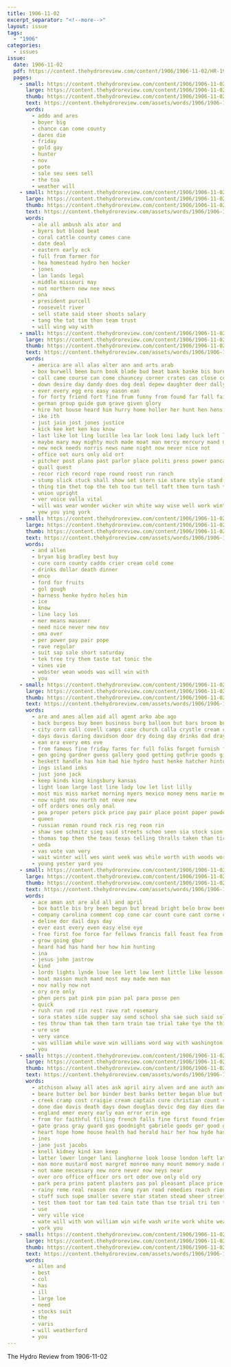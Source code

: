 ```yaml
---
title: 1906-11-02
excerpt_separator: "<!--more-->"
layout: issue
tags:
  - "1906"
categories:
  - issues
issue:
  date: 1906-11-02
  pdf: https://content.thehydroreview.com/content/1906/1906-11-02/HR-1906-11-02.pdf
  pages:
    - small: https://content.thehydroreview.com/content/1906/1906-11-02/small/HR-1906-11-02-01.jpg
      large: https://content.thehydroreview.com/content/1906/1906-11-02/large/HR-1906-11-02-01.jpg
      thumb: https://content.thehydroreview.com/content/1906/1906-11-02/thumbnails/HR-1906-11-02-01.jpg
      text: https://content.thehydroreview.com/assets/words/1906/1906-11-02/HR-1906-11-02-01.txt
      words:
        - addo and ares
        - boyer big
        - chance can come county
        - dares die
        - friday
        - gold gay
        - hunter
        - nov
        - pote
        - sale seu sees sell
        - the toa
        - weather will
    - small: https://content.thehydroreview.com/content/1906/1906-11-02/small/HR-1906-11-02-02.jpg
      large: https://content.thehydroreview.com/content/1906/1906-11-02/large/HR-1906-11-02-02.jpg
      thumb: https://content.thehydroreview.com/content/1906/1906-11-02/thumbnails/HR-1906-11-02-02.jpg
      text: https://content.thehydroreview.com/assets/words/1906/1906-11-02/HR-1906-11-02-02.txt
      words:
        - ale all ambush als ator and
        - byers but blood beat
        - coral cattle county comes cane
        - date deal
        - eastern early eck
        - full from farmer for
        - hea homestead hydro hen hocker
        - jones
        - lan lands legal
        - middle missouri may
        - not northern new nee news
        - ona
        - president purcell
        - roosevelt river
        - sell state said steer shoots salary
        - tang the tat tim thon team trust
        - will wing way with
    - small: https://content.thehydroreview.com/content/1906/1906-11-02/small/HR-1906-11-02-03.jpg
      large: https://content.thehydroreview.com/content/1906/1906-11-02/large/HR-1906-11-02-03.jpg
      thumb: https://content.thehydroreview.com/content/1906/1906-11-02/thumbnails/HR-1906-11-02-03.jpg
      text: https://content.thehydroreview.com/assets/words/1906/1906-11-02/HR-1906-11-02-03.txt
      words:
        - america are all alas alter ann and arts arab
        - box burwell been burn book blade bud beat bank baske bis bureau back bills board boy banks barn began but best break better
        - call came course can come chauncey corner crates cas close con case carry curry craw colts china christmas counter cellar cases clerk cotton cach
        - down desire day dandy does dog deal depew daughter deer dally
        - ever every egg ero easy eason ean
        - for forty friend fort fine frum funny from found far fall fails fix farmer full fun fellows first
        - german group guide gum grave given glory
        - hire hot house heard him hurry home holler her hunt hen hens heir hea had has how horse
        - ike ith
        - just jain jost jones justice
        - kick kee ket ken kou know
        - last like lot ling lucille lea lar look loni lady luck left lay long lose
        - maybe mary may mighty much made moat man mercy mercury mand more mews mell mince money must most
        - new neck needs norris news name night now never nice not
        - office oot ours only old ort
        - pitcher post plano past parlor place politi press power pancake picking paper pride pro peter poke
        - quall quest
        - recor rich record rope round roost run ranch
        - stump slick stuck shall show set stern sie stare style stand she sho snapper states sake shed store sea small stilts still stands sich straw sons say side speak summer send sill state see
        - thing tim thet top the teh too tun tell taft them turn tash than tiny tom taken town ties then tine ting tack ton thar
        - union upright
        - ver voice valla vital
        - will was wear wonder wicker win white way wise well work winter wife warn with
        - yew you ying york
    - small: https://content.thehydroreview.com/content/1906/1906-11-02/small/HR-1906-11-02-04.jpg
      large: https://content.thehydroreview.com/content/1906/1906-11-02/large/HR-1906-11-02-04.jpg
      thumb: https://content.thehydroreview.com/content/1906/1906-11-02/thumbnails/HR-1906-11-02-04.jpg
      text: https://content.thehydroreview.com/assets/words/1906/1906-11-02/HR-1906-11-02-04.txt
      words:
        - and allen
        - bryan big bradley best buy
        - cure corn county caddo crier cream cold come
        - drinks dollar death dinner
        - ence
        - ford for fruits
        - gol gough
        - harness henke hydro holes him
        - ice
        - know
        - line lacy los
        - mer means masoner
        - need nice never new nov
        - oma over
        - per power pay pair pope
        - rave regular
        - suit sap sale short saturday
        - tek tree try them taste tat tonic the
        - vines vie
        - webster wean woods was will win with
        - you
    - small: https://content.thehydroreview.com/content/1906/1906-11-02/small/HR-1906-11-02-05.jpg
      large: https://content.thehydroreview.com/content/1906/1906-11-02/large/HR-1906-11-02-05.jpg
      thumb: https://content.thehydroreview.com/content/1906/1906-11-02/thumbnails/HR-1906-11-02-05.jpg
      text: https://content.thehydroreview.com/assets/words/1906/1906-11-02/HR-1906-11-02-05.txt
      words:
        - are and anes allen aid all agent arko abe ago
        - back burgess buy been business burg balloon but bars broom butter boys binger beans bodey bast best bill big bands
        - city corn call covell camps case church calla crystle cream creek christmas cash cand chloe card can came crier col cost cutting close come cotton
        - days davis daring davidson door dry doing day drinks dad dray december
        - ean era every ems eve
        - from famous fine friday farms fer full folks forget furnish for foss fall foreman farm first fife frank
        - gen going gardner guess gallery good getting guthrie goods gist
        - heskett handle has him had hie hydro hust henke hatcher hinton hungate high hold house how
        - ings island inks
        - just jone jack
        - keep kinds king kingsbury kansas
        - light loan large last line lady low let list lilly
        - most mis miss market morning myers mexico money mens marie morgan main made mer more meguire men man mon mccoy mince mor must maa mat
        - now night nov north not neve new
        - off orders ones only onal
        - pea proper peters pick price pay pair place point paper powder
        - queen
        - russian roman round rock ris reg room rin
        - shaw see schmitz sieg said streets schoo seen sia stock sion stockton string speech ship save sell soap store shape seed sunday street stewart supper still suit sale saturday side sample snapp sun sees set
        - thomas top then the teas texas telling thralls taken than tick them travers take trip tea takes
        - ueda
        - vas vote van very
        - wait winter will wes want week was while worth with woods world wade weeks wall wise work welcome wheat willow windy white
        - young yester yard you
    - small: https://content.thehydroreview.com/content/1906/1906-11-02/small/HR-1906-11-02-06.jpg
      large: https://content.thehydroreview.com/content/1906/1906-11-02/large/HR-1906-11-02-06.jpg
      thumb: https://content.thehydroreview.com/content/1906/1906-11-02/thumbnails/HR-1906-11-02-06.jpg
      text: https://content.thehydroreview.com/assets/words/1906/1906-11-02/HR-1906-11-02-06.txt
      words:
        - ace aman ast are ald all and april
        - box battle bis bry been begun but bread bright belo brow beene bee
        - company carolina comment cop cone car count cure cant corne can come common cluster
        - deline dor dail days day
        - ever east every even easy else eye
        - free first foe force far fellows francis fall feast fea from fell for forma fore
        - grow going gbur
        - heard had has hand her how him hunting
        - ina
        - jesus john jastrow
        - kind
        - lords lights lynde love lee lett low lent little like lesson lea longer last
        - moat masson much mand most may made men man
        - nov nally now not
        - ory ore only
        - phen pers pat pink pin pian pal para posse pen
        - quick
        - rush run rod rin rest rave rat rosemary
        - sora states side supper say send school sha sae such said soll sunday sun sheriff she star sing slow still speech south sich seek senator
        - tes throw than tak then tarn train tae trial take tye the thing tart tee
        - ure use
        - very vance
        - was william while wave win williams word way with washington wint waiter will wee window
        - you
    - small: https://content.thehydroreview.com/content/1906/1906-11-02/small/HR-1906-11-02-07.jpg
      large: https://content.thehydroreview.com/content/1906/1906-11-02/large/HR-1906-11-02-07.jpg
      thumb: https://content.thehydroreview.com/content/1906/1906-11-02/thumbnails/HR-1906-11-02-07.jpg
      text: https://content.thehydroreview.com/assets/words/1906/1906-11-02/HR-1906-11-02-07.txt
      words:
        - atchison alway all ates ask april airy alven ard ane auth and auch ago agi america aug addi astor american are
        - beare butter bel bor binder best banks better began blue but been board battle bare body bring beans begin bil bough blower bae buffalo batten back bottle bal burns bow
        - creek cramp cost craigie cream captain cure christian count crust cura chesebrough city came center cayenne cad char con cai clore
        - done dae davis death days down douglas devic dog day dies danby dear during doubt doctor due dust
        - england emer every early ean error erin ege
        - from for faithful filling french falls fine first found friends fees florence fead fresh fog fan far felt full file fire fond face friend forth
        - gate grass gray guard gas goodnight gabriele goods ger good gant gue gears given german
        - heart hope home house health had herald hair her how hyde has horse haire hard hens hunts hams
        - ines
        - jane just jacobs
        - knell kidney kind kan keep
        - latter lower longer lani langhorne look loose london left late lyn loss less life little last lydia lewis lit lightning like
        - man more mustard most margret monroe many mount memory made mich merkley min must may mince montreal much morning matter mix mee money montis
        - not name necessary new nore never now neys near
        - over oro office officer ors ort odor ove only old ory
        - park pera prins patent plasters pas pal pleasant place price paris pee per plant people pro pain purchase president pepper pinkham pena part peasant past point
        - rainy reme real reason rea rang ryan road remedies reach rious rue roof richmond rosemond rene read
        - stuff such supe smaller severe star staten stead sheer street swann size safe soon shoe shown san straight starch she said shape sil say sen seen strength state single smoke sally story sand stage seek short sur silo strike soap
        - test them toot tor tam ted tain tate than tse trial tri ten tut tad try tha tho too then tompkins thing towns tat the tine
        - use
        - very ville vice
        - wate will with won william win wife wash write work white wear wie world why was wich while well waldorf walls weak
        - york you
    - small: https://content.thehydroreview.com/content/1906/1906-11-02/small/HR-1906-11-02-08.jpg
      large: https://content.thehydroreview.com/content/1906/1906-11-02/large/HR-1906-11-02-08.jpg
      thumb: https://content.thehydroreview.com/content/1906/1906-11-02/thumbnails/HR-1906-11-02-08.jpg
      text: https://content.thehydroreview.com/assets/words/1906/1906-11-02/HR-1906-11-02-08.txt
      words:
        - allen and
        - best
        - col
        - has
        - ill
        - large loe
        - need
        - stocks suit
        - the
        - varis
        - will weatherford
        - you
---
```


The Hydro Review from 1906-11-02

<!--more-->

